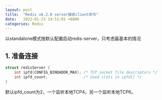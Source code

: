 ```yaml
---
layout: post
title:  "Redis v6.2.0 server接收client命令"
date:   2022-01-23 14:51:01 +0800
categories: Redis 
---
```


以standalone模式按默认配置启动redis-server，只考虑最基本的情况

## 1. 准备连接

```c
struct redisServer {
    int ipfd[CONFIG_BINDADDR_MAX]; /* TCP socket file descriptors */
    int ipfd_count;                /* Used slots in ipfd[] */
} 
```

默认ipfd_count为2，一个监听本地TCP4，另一个监听本地TCP6。